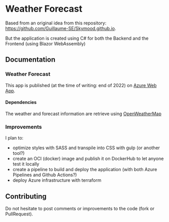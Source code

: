 # Weather Forecast

Based from an original idea from this repository: https://github.com/Guillaume-SE/Skymood.github.io.

But the application is created using C# for both the Backend and the Frontend (using Blazor WebAssembly)

## Documentation

### Weather Forecast

This app is published (at the time of writing: end of 2022) on
[Azure Web App](https://weather-lsquared.azurewebsites.net/).

#### Dependencies

The weather and forecast information are retrieve using [OpenWeatherMap](https://openweathermap.org/)

### Improvements

I plan to:

- optimize styles with SASS and transpile into CSS with gulp (or another tool?)
- create an OCI (docker) image and publish it on DockerHub to let anyone test it locally
- create a pipeline to build and deploy the application (with both Azure Pipelines and Github Actions?)
- deploy Azure infrastructure with terraform

## Contributing

Do not hesitate to post comments or improvements to the code (fork or PullRequest).
